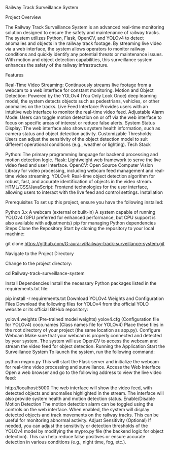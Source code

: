 Railway Track Surveillance System

Project Overview

The Railway Track Surveillance System is an advanced real-time monitoring solution designed to ensure the safety and maintenance of railway tracks. The system utilizes Python, Flask, OpenCV, and YOLOv4 to detect anomalies and objects in the railway track footage. By streaming live video via a web interface, the system allows operators to monitor railway conditions and quickly identify any potential threats or maintenance issues. With motion and object detection capabilities, this surveillance system enhances the safety of the railway infrastructure.

Features

Real-Time Video Streaming: Continuously streams live footage from a webcam to a web interface for constant monitoring.
Motion and Object Detection: Powered by the YOLOv4 (You Only Look Once) deep learning model, the system detects objects such as pedestrians, vehicles, or other anomalies on the tracks.
Live Feed Interface: Provides users with an intuitive web interface to monitor the real-time video feed.
Adjustable Alarm Mode: Users can toggle motion detection on or off via the web interface to focus on specific areas of interest or reduce false alerts.
System Status Display: The web interface also shows system health information, such as camera status and object detection activity.
Customizable Thresholds: Users can adjust the sensitivity of the object detection model to suit different operational conditions (e.g., weather or lighting).
Tech Stack

Python: The primary programming language for backend processing and motion detection logic.
Flask: Lightweight web framework to serve the live video feed and user interface.
OpenCV: Open Source Computer Vision Library for video processing, including webcam feed management and real-time video streaming.
YOLOv4: Real-time object detection algorithm for robust, fast, and accurate identification of objects in the video stream.
HTML/CSS/JavaScript: Frontend technologies for the user interface, allowing users to interact with the live feed and control settings.
Installation

Prerequisites
To set up this project, ensure you have the following installed:

Python 3.x
A webcam (external or built-in)
A system capable of running YOLOv4 (GPU preferred for enhanced performance, but CPU support is also available with adjustments)
pip for managing Python dependencies
Steps
Clone the Repository
Start by cloning the repository to your local machine:

git clone https://github.com/G-aura-v/Railway-track-surveillance-system.git


Navigate to the Project Directory

Change to the project directory:

cd Railway-track-surveillance-system


Install Dependencies
Install the necessary Python packages listed in the requirements.txt file:

pip install -r requirements.txt
Download YOLOv4 Weights and Configuration Files
Download the following files for YOLOv4 from the official YOLO website or its official GitHub repository:

yolov4.weights (Pre-trained model weights)
yolov4.cfg (Configuration file for YOLOv4)
coco.names (Class names file for YOLOv4)
Place these files in the root directory of your project (the same location as app.py).
Configure Webcam
Make sure that your webcam is properly connected and detected by your system. The system will use OpenCV to access the webcam and stream the video feed for object detection.
Running the Application
Start the Surveillance System
To launch the system, run the following command:

python mypro.py
This will start the Flask server and initialize the webcam for real-time video processing and surveillance.
Access the Web Interface
Open a web browser and go to the following address to view the live video feed:

http://localhost:5000
The web interface will show the video feed, with detected objects and anomalies highlighted in the stream. The interface will also provide system health and motion detection status.
Enable/Disable Motion Detection
The motion detection alarm can be toggled using the controls on the web interface. When enabled, the system will display detected objects and track movements on the railway tracks. This can be useful for monitoring abnormal activity.
Adjust Sensitivity (Optional)
If needed, you can adjust the sensitivity or detection thresholds of the YOLOv4 model by modifying the mypro.py file (the backend logic for object detection). This can help reduce false positives or ensure accurate detection in various conditions (e.g., night time, fog, etc.).
